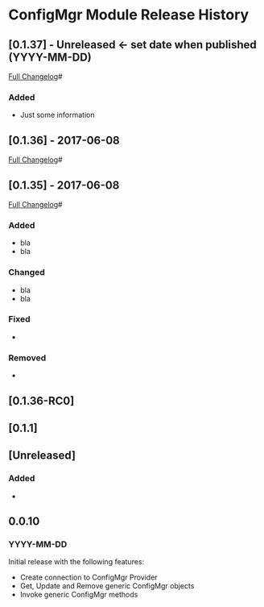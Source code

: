 # ConfigMgr Module Release History

## [0.1.37] - Unreleased  <- set date when published (YYYY-MM-DD)
[Full Changelog](https://github.com/MaikKoster/TestCI/compare/0.1.36...0.1.37)#

### Added
- Just some information

## [0.1.36] - 2017-06-08
[Full Changelog](https://github.com/MaikKoster/TestCI/compare/0.1.35...0.1.36)#

## [0.1.35] - 2017-06-08
[Full Changelog](https://github.com/MaikKoster/TestCI/compare/0.1.34...0.1.35)#

### Added
- bla
- bla


### Changed
- bla
- bla

### Fixed
-

### Removed
-



## [0.1.36-RC0]

## [0.1.1]

## [Unreleased]
### Added
-

## 0.0.10
### YYYY-MM-DD

Initial release with the following features:

- Create connection to ConfigMgr Provider
- Get, Update and Remove generic ConfigMgr objects
- Invoke generic ConfigMgr methods
